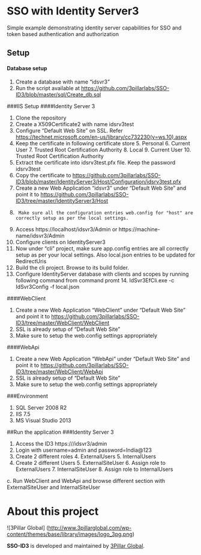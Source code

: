 # SSO with Identity Server3
Simple example demonstrating identity server capabilities for SSO and token based authentication and authorization

## Setup
#### Database setup
1. Create a database with name “idsvr3”
2. Run the script available at https://github.com/3pillarlabs/SSO-ID3/blob/master/sql/Create_db.sql

###IIS Setup
####Identity Server 3
1.	Clone the repository
2.	Create a X509Certificate2 with name idsrv3test
3.	Configure “Default Web Site” on SSL. Refer https://technet.microsoft.com/en-us/library/cc732230(v=ws.10).aspx
4.	Keep the certificate in following certificate store
    5.	Personal
        6.	Current User 
        7.	Trusted Root Certification Authority 
    8.	Local
        9.	Current User
        10.	Trusted Root Certification Authority
5.	Extract the certificate into idsrv3test.pfx file. Keep the password idsrv3test
6.	Copy the certificate to https://github.com/3pillarlabs/SSO-ID3/blob/master/IdentityServer3/Host/Configuration/idsrv3test.pfx
7.	Create a new  Web Application “idsvr3” under “Default Web Site” and point it to
https://github.com/3pillarlabs/SSO-ID3/tree/master/IdentityServer3/Host
8.      Make sure all the configuration entries web.config for "host" are correctly setup as per the local settings.
9.	Access https://localhost/idsvr3/Admin or https://machine-name/idsvr3/Admin 
10.	Configure clients on IdentityServer3
  11.	Now under “cli” project, make sure app.config entries are all correctly setup as per your local settings. Also local.json entries to be updated for RedirectUris
  12.	Build the cli project. Browse to its build folder. 
  13.	Configure IdentityServer database with clients and scopes by running following command from command promt
    14. IdSvr3EfCli.exe -c IdSvr3Config -f local.json
	
####WebClient

1.	Create a new  Web Application “WebClient” under “Default Web Site” and point it to
https://github.com/3pillarlabs/SSO-ID3/tree/master/WebClient/WebClient
2.	SSL is already setup of  “Default Web Site” 
3.	Make sure to setup the web.config settings appropriately

####WebApi
1. Create a new  Web Application “WebApi” under “Default Web Site” and point it to
https://github.com/3pillarlabs/SSO-ID3/tree/master/WebClient/WebApi
2. SSL is already setup of  “Default Web Site” 
3. Make sure to setup the web.config settings appropriately

###Environment
1.	SQL Server 2008 R2
2.	IIS 7.5
3.	MS Visual Studio 2013

##Run the application
###Identity Server 3
1.	Access the ID3 https://<machinename>/idsvr3/admin
2.	Login with username=admin and password=India@123
3.	Create 2 different roles
    4.	ExternalUsers
    5.	InternalUsers
4.	Create 2 different Users
    5.	ExternalSiteUser
        6.	Assign role to ExternalUsers
    7.	InternalSiteUser
        8.	Assign role to InternalUsers

c.	Run WebClient and WebApi and browse different section with ExternalSiteUser and InternalSiteUser

# About this project

![3Pillar Global] (http://www.3pillarglobal.com/wp-content/themes/base/library/images/logo_3pg.png)

**SSO-ID3** is developed and maintained by [3Pillar Global](http://www.3pillarglobal.com/).
